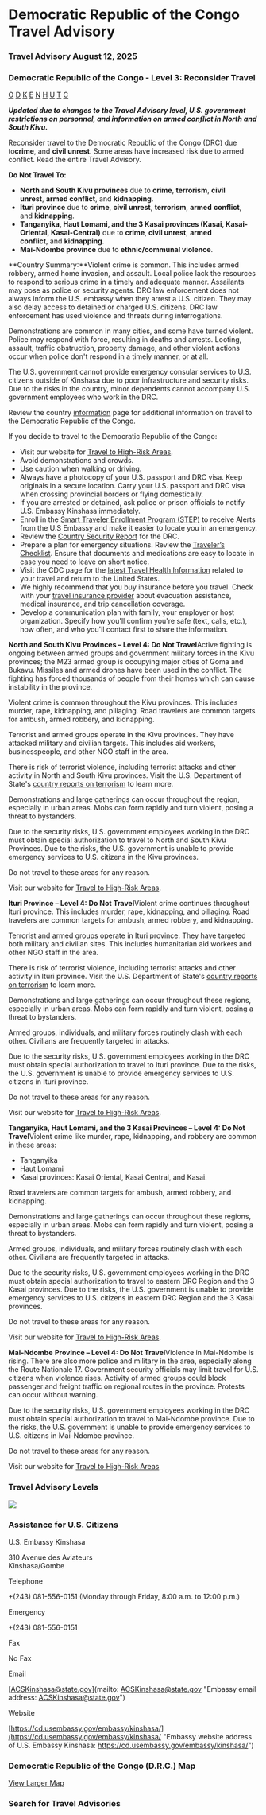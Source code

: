 # Democratic Republic of the Congo Travel Advisory

### Travel Advisory August 12, 2025

### Democratic Republic of the Congo - Level 3: Reconsider Travel

[O](javascript:void(0); "Tool Tip: Other")
[D](javascript:void(0); "Tool Tip: Wrongful Detention")
[K](javascript:void(0); "Tool Tip: Kidnap and Hostage")
[E](javascript:void(0); "Tool Tip: Event")
[N](javascript:void(0); "Tool Tip: Disaster")
[H](javascript:void(0); "Tool Tip: Health")
[U](javascript:void(0); "Tool Tip: Civil Unrest")
[T](javascript:void(0); "Tool Tip: Terrorism")
[C](javascript:void(0); "Tool Tip: Crimes")

***Updated due to changes to the Travel Advisory level, U.S. government restrictions on personnel, and information on armed conflict in North and South Kivu.***

Reconsider travel to the Democratic Republic of the Congo (DRC) due to**crime**, and **civil unrest**. Some areas have increased risk due to armed conflict. Read the entire Travel Advisory.

**Do Not Travel To:**

* **North and South Kivu provinces** due to **crime**, **terrorism**, **civil unrest**, **armed conflict**, and **kidnapping**.
* **Ituri province** due to **crime**, **civil unrest**, **terrorism**, **armed** **conflict**, and **kidnapping**.
* **Tanganyika, Haut Lomami, and the 3 Kasai provinces (Kasai, Kasai-Oriental, Kasai-Central)** due to **crime**, **civil unrest**, **armed conflict**, and **kidnapping**.
* **Mai-Ndombe province** due to **ethnic/communal violence**.

**Country Summary:**Violent crime is common. This includes armed robbery, armed home invasion, and assault. Local police lack the resources to respond to serious crime in a timely and adequate manner. Assailants may pose as police or security agents. DRC law enforcement does not always inform the U.S. embassy when they arrest a U.S. citizen. They may also delay access to detained or charged U.S. citizens. DRC law enforcement has used violence and threats during interrogations.

Demonstrations are common in many cities, and some have turned violent. Police may respond with force, resulting in deaths and arrests. Looting, assault, traffic obstruction, property damage, and other violent actions occur when police don't respond in a timely manner, or at all.

The U.S. government cannot provide emergency consular services to U.S. citizens outside of Kinshasa due to poor infrastructure and security risks. Due to the risks in the country, minor dependents cannot accompany U.S. government employees who work in the DRC.

Review the country [information](https://travel.state.gov/content/travel/en/international-travel/International-Travel-Country-Information-Pages/DemocraticRepublicoftheCongoDRC.html) page for additional information on travel to the Democratic Republic of the Congo.

If you decide to travel to the Democratic Republic of the Congo:

* Visit our website for [Travel to High-Risk Areas](https://travel.state.gov/content/travel/en/international-travel/before-you-go/travelers-with-special-considerations/high-risk-travelers.html).
* Avoid demonstrations and crowds.
* Use caution when walking or driving.
* Always have a photocopy of your U.S. passport and DRC visa. Keep originals in a secure location. Carry your U.S. passport and DRC visa when crossing provincial borders or flying domestically.
* If you are arrested or detained, ask police or prison officials to notify U.S. Embassy Kinshasa immediately.
* Enroll in the [Smart Traveler Enrollment Program (STEP)](https://mytravel.state.gov/s/step) to receive Alerts from the U.S Embassy and make it easier to locate you in an emergency.
* Review the [Country Security Report](https://www.osac.gov/Content/Browse/Report?subContentTypes=Country%20Security%20Report) for the DRC.
* Prepare a plan for emergency situations. Review the [Traveler’s Checklist](https://travel.state.gov/content/travel/en/international-travel/before-you-go/travelers-checklist.html). Ensure that documents and medications are easy to locate in case you need to leave on short notice.
* Visit the CDC page for the [latest Travel Health Information](https://wwwnc.cdc.gov/travel/destinations/list) related to your travel and return to the United States.
* We highly recommend that you buy insurance before you travel. Check with your [travel insurance provider](https://travel.state.gov/content/travel/en/international-travel/before-you-go/your-health-abroad/Insurance_Coverage_Overseas.html) about evacuation assistance, medical insurance, and trip cancellation coverage.
* Develop a communication plan with family, your employer or host organization. Specify how you'll confirm you're safe (text, calls, etc.), how often, and who you'll contact first to share the information.

**North and South Kivu Provinces – Level 4: Do Not Travel**Active fighting is ongoing between armed groups and government military forces in the Kivu provinces; the M23 armed group is occupying major cities of Goma and Bukavu. Missiles and armed drones have been used in the conflict. The fighting has forced thousands of people from their homes which can cause instability in the province.

Violent crime is common throughout the Kivu provinces. This includes murder, rape, kidnapping, and pillaging. Road travelers are common targets for ambush, armed robbery, and kidnapping.

Terrorist and armed groups operate in the Kivu provinces. They have attacked military and civilian targets. This includes aid workers, businesspeople, and other NGO staff in the area.

There is risk of terrorist violence, including terrorist attacks and other activity in North and South Kivu provinces. Visit the U.S. Department of State's [country reports on terrorism](https://www.state.gov/country-reports-on-terrorism/) to learn more.

Demonstrations and large gatherings can occur throughout the region, especially in urban areas. Mobs can form rapidly and turn violent, posing a threat to bystanders.

Due to the security risks, U.S. government employees working in the DRC must obtain special authorization to travel to North and South Kivu Provinces. Due to the risks, the U.S. government is unable to provide emergency services to U.S. citizens in the Kivu provinces.

Do not travel to these areas for any reason.

Visit our website for [Travel to High-Risk Areas](https://travel.state.gov/content/passports/en/go/TraveltoHighRiskAreas.html).

**Ituri Province – Level 4: Do Not Travel**Violent crime continues throughout Ituri province. This includes murder, rape, kidnapping, and pillaging. Road travelers are common targets for ambush, armed robbery, and kidnapping.

Terrorist and armed groups operate in Ituri province. They have targeted both military and civilian sites. This includes humanitarian aid workers and other NGO staff in the area.

There is risk of terrorist violence, including terrorist attacks and other activity in Ituri province. Visit the U.S. Department of State's [country reports on terrorism](https://www.state.gov/country-reports-on-terrorism/) to learn more.

Demonstrations and large gatherings can occur throughout these regions, especially in urban areas. Mobs can form rapidly and turn violent, posing a threat to bystanders.

Armed groups, individuals, and military forces routinely clash with each other. Civilians are frequently targeted in attacks.

Due to the security risks, U.S. government employees working in the DRC must obtain special authorization to travel to Ituri province. Due to the risks, the U.S. government is unable to provide emergency services to U.S. citizens in Ituri province.

Do not travel to these areas for any reason.

Visit our website for [Travel to High-Risk Areas](https://travel.state.gov/content/passports/en/go/TraveltoHighRiskAreas.html).

**Tanganyika, Haut Lomami, and the 3 Kasai Provinces – Level 4: Do Not Travel**Violent crime like murder, rape, kidnapping, and robbery are common in these areas:

* Tanganyika
* Haut Lomami
* Kasai provinces: Kasai Oriental, Kasai Central, and Kasai.

Road travelers are common targets for ambush, armed robbery, and kidnapping.

Demonstrations and large gatherings can occur throughout these regions, especially in urban areas. Mobs can form rapidly and turn violent, posing a threat to bystanders.

Armed groups, individuals, and military forces routinely clash with each other. Civilians are frequently targeted in attacks.

Due to the security risks, U.S. government employees working in the DRC must obtain special authorization to travel to eastern DRC Region and the 3 Kasai provinces. Due to the risks, the U.S. government is unable to provide emergency services to U.S. citizens in eastern DRC Region and the 3 Kasai provinces.

Do not travel to these areas for any reason.

Visit our website for [Travel to High-Risk Areas](https://travel.state.gov/content/passports/en/go/TraveltoHighRiskAreas.html).

**Mai-Ndombe** **Province – Level 4: Do Not Travel**Violence in Mai-Ndombe is rising. There are also more police and military in the area, especially along the Route Nationale 17. Government security officials may limit travel for U.S. citizens when violence rises. Activity of armed groups could block passenger and freight traffic on regional routes in the province. Protests can occur without warning.

Due to the security risks, U.S. government employees working in the DRC must obtain special authorization to travel to Mai-Ndombe province. Due to the risks, the U.S. government is unable to provide emergency services to U.S. citizens in Mai-Ndombe province.

Do not travel to these areas for any reason.

Visit our website for [Travel to High-Risk Areas](https://travel.state.gov/content/passports/en/go/TraveltoHighRiskAreas.html)

### Travel Advisory Levels

[![](/content/dam/NEWTravelAssets/images/travel-levelv2.svg)](/content/travel/en/international-travel/before-you-go/about-our-new-products.html "Travel Advisory Levels")

### Assistance for U.S. Citizens

U.S. Embassy Kinshasa

310 Avenue des Aviateurs  
Kinshasa/Gombe

Telephone

+(243) 081-556-0151 (Monday through Friday, 8:00 a.m. to 12:00 p.m.)

Emergency

+(243) 081-556-0151

Fax

No Fax

Email

[ACSKinshasa@state.gov](mailto: ACSKinshasa@state.gov "Embassy email address: ACSKinshasa@state.gov")

Website

[https://cd.usembassy.gov/embassy/kinshasa/](https://cd.usembassy.gov/embassy/kinshasa/ "Embassy website address of U.S. Embassy Kinshasa: https://cd.usembassy.gov/embassy/kinshasa/")

### Democratic Republic of the Congo (D.R.C.) Map

[View Larger Map](https://travelmaps.state.gov/TSGMap/?extent=6.690044178,-10.025824342,33.286405699,3.871467237 "Map of Democratic Republic of the Congo (D.R.C.)")



### Search for Travel Advisories